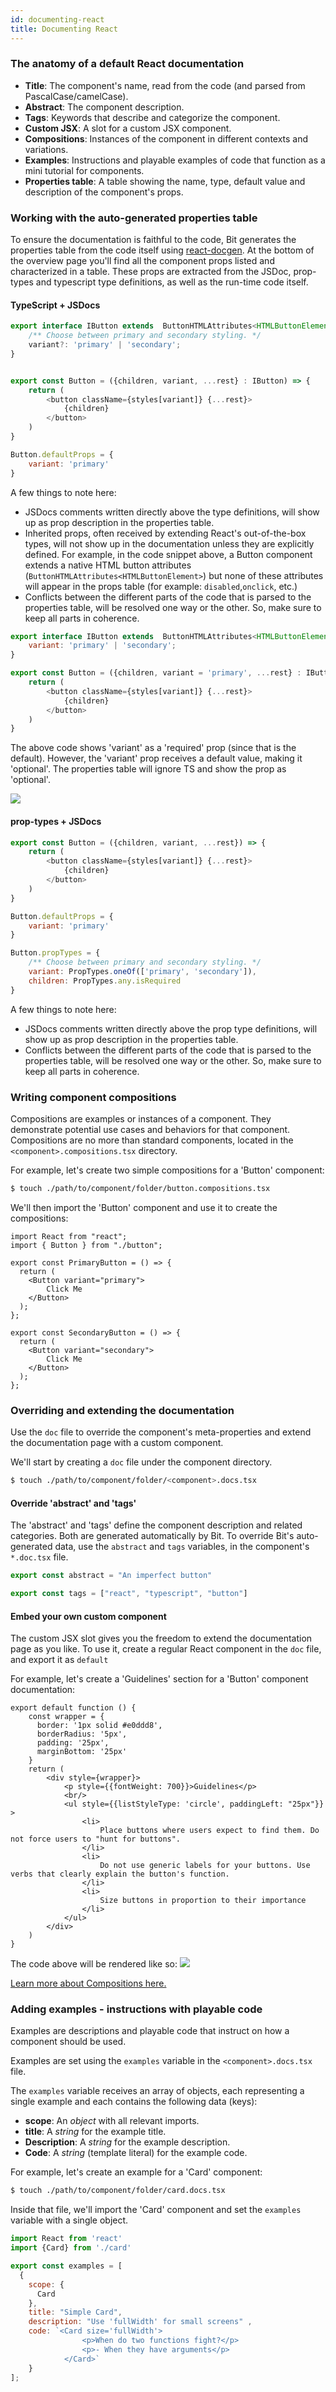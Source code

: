 ```yaml
---
id: documenting-react
title: Documenting React
---
```


### The anatomy of a default React documentation

* __Title__: The component's name, read from the code (and parsed from PascalCase/camelCase).
* __Abstract__: The component description.
* __Tags__: Keywords that describe and categorize the component.
* __Custom JSX__: A slot for a custom JSX component.
* __Compositions__: Instances of the component in different contexts and variations.
* __Examples__: Instructions and playable examples of code that function as a mini tutorial for components.
* __Properties table__: A table showing the name, type, default value and description of the component's props.

### Working with the auto-generated properties table

To ensure the documentation is faithful to the code, Bit generates the properties table from the code itself using [react-docgen](https://github.com/reactjs/react-docgen). At the bottom of the overview page you'll find all the component props listed and characterized in a table. These props are extracted from the JSDoc, prop-types and typescript type definitions, as well as the run-time code itself.

#### TypeScript + JSDocs

```js
export interface IButton extends  ButtonHTMLAttributes<HTMLButtonElement> {
    /** Choose between primary and secondary styling. */
    variant?: 'primary' | 'secondary';
}


export const Button = ({children, variant, ...rest} : IButton) => {
    return (
        <button className={styles[variant]} {...rest}>
            {children}
        </button>
    )
}

Button.defaultProps = {
    variant: 'primary'
}
```

A few things to note here:

* JSDocs comments written directly above the type definitions, will show up as prop description in the properties table.
* Inherited props, often received by extending React's out-of-the-box types, will not show up in the documentation unless they are explicitly defined. For example, in the code snippet above, a Button component extends a native HTML button attributes (`ButtonHTMLAttributes<HTMLButtonElement>`) but none of these attributes will appear in the props table (for example: `disabled`,`onclick`, etc.)
* Conflicts between the different parts of the code that is parsed to the properties table, will be resolved one way or the other. So, make sure to keep all parts in coherence.

```js
export interface IButton extends  ButtonHTMLAttributes<HTMLButtonElement> {
    variant: 'primary' | 'secondary';
}

export const Button = ({children, variant = 'primary', ...rest} : IButton) => {
    return (
        <button className={styles[variant]} {...rest}>
            {children}
        </button>
    )
}
```

The above code shows 'variant' as a 'required' prop (since that is the default). However, the 'variant' prop receives a default value, making it 'optional'. The properties table will ignore TS and show the prop as 'optional'.

![](https://res.cloudinary.com/blog-assets/image/upload/v1595377690/props_screenshot_vuv0px.png)

#### prop-types + JSDocs

```js
export const Button = ({children, variant, ...rest}) => {
    return (
        <button className={styles[variant]} {...rest}>
            {children}
        </button>
    )
}

Button.defaultProps = {
    variant: 'primary'
}

Button.propTypes = {
    /** Choose between primary and secondary styling. */
    variant: PropTypes.oneOf(['primary', 'secondary']),
    children: PropTypes.any.isRequired
}
```

A few things to note here:

* JSDocs comments written directly above the prop type definitions, will show up as prop description in the properties table.
* Conflicts between the different parts of the code that is parsed to the properties table, will be resolved one way or the other. So, make sure to keep all parts in coherence.

### Writing component compositions

Compositions are examples or instances of a component. They demonstrate potential use cases and behaviors for that component. Compositions are no more than standard components, located in the `<component>.compositions.tsx` directory.

For example, let's create two simple compositions for a 'Button' component:

```sh
$ touch ./path/to/component/folder/button.compositions.tsx
```

We'll then import the 'Button' component and use it to create the compositions:

```tsx
import React from "react";
import { Button } from "./button";

export const PrimaryButton = () => {
  return (
    <Button variant="primary">
        Click Me
    </Button>
  );
};

export const SecondaryButton = () => {
  return (
    <Button variant="secondary">
        Click Me
    </Button>
  );
};
```

### Overriding and extending the documentation

Use the `doc` file to override the component's meta-properties and extend the documentation page with a custom component.

We'll start by creating a `doc` file under the component directory.

```sh
$ touch ./path/to/component/folder/<component>.docs.tsx
```

#### Override 'abstract' and 'tags'

The 'abstract' and 'tags' define the component description and related categories. Both are generated automatically by Bit. To override Bit's auto-generated data, use the `abstract` and `tags` variables, in the component's `*.doc.tsx` file.

```js
export const abstract = "An imperfect button"

export const tags = ["react", "typescript", "button"]
```

#### Embed your own custom component

The custom JSX slot gives you the freedom to extend the documentation page as you like. To use it, create a regular React component in the `doc` file, and export it as `default`

For example, let's create a 'Guidelines' section for a 'Button' component documentation:

```tsx
export default function () {
    const wrapper = {
      border: '1px solid #e0ddd8',
      borderRadius: '5px',
      padding: '25px',
      marginBottom: '25px'
    }
    return (
        <div style={wrapper}>
            <p style={{fontWeight: 700}}>Guidelines</p>
            <br/>
            <ul style={{listStyleType: 'circle', paddingLeft: "25px"}} >
                <li>
                    Place buttons where users expect to find them. Do not force users to "hunt for buttons".
                </li>
                <li>
                    Do not use generic labels for your buttons. Use verbs that clearly explain the button's function.
                </li>
                <li>
                    Size buttons in proportion to their importance
                </li>
            </ul>
        </div>
    )
}
```

The code above will be rendered like so:
![](https://res.cloudinary.com/blog-assets/image/upload/v1595893358/Screen_Shot_2020-07-28_at_2.39.53_jcccrz.png)

[Learn more about Compositions here.](/docs/compositions/develop-in-isolation)

### Adding examples -  instructions with playable code

Examples are descriptions and playable code that instruct on how a component should be used.

Examples are set using the `examples` variable in the `<component>.docs.tsx` file.

The `examples` variable receives an array of objects, each representing a single example and each contains the following data (keys):

* __scope__: An _object_ with all relevant imports.
* __title__: A _string_ for the example title.
* __Description__: A _string_ for the example description.
* __Code__: A _string_ (template literal) for the example code.

For example, let's create an example for a 'Card' component:

```sh
$ touch ./path/to/component/folder/card.docs.tsx
```

Inside that file, we'll import the 'Card' component and set the `examples` variable with a single object.

```jsx
import React from 'react'
import {Card} from './card'

export const examples = [
  {
    scope: {
      Card
    },
    title: "Simple Card",
    description: "Use 'fullWidth' for small screens" ,
    code: `<Card size='fullWidth'>
                <p>When do two functions fight?</p>
                <p>- When they have arguments</p>
            </Card>`
    }
];
```